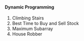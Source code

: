 #### **Dynamic Programming**

1. Climbing Stairs
2. Best Time to Buy and Sell Stock
3. Maximum Subarray
4. House Robber



